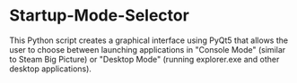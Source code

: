 # Startup-Mode-Selector
This Python script creates a graphical interface using PyQt5 that allows the user to choose between launching applications in "Console Mode" (similar to Steam Big Picture) or "Desktop Mode" (running explorer.exe and other desktop applications). 
